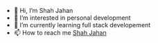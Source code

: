 - 👋 Hi, I’m Shah Jahan
- 👀 I’m interested in personal development
- 🌱 I’m currently learning full stack developement
- 📫 How to reach me <a href="www.linkedin.com/in/Jahan--Shah">Shah Jahan</a>

<!---
Jahan-Shah/Jahan-Shah is a ✨ special ✨ repository because its `README.md` (this file) appears on your GitHub profile.
You can click the Preview link to take a look at your changes.
--->
